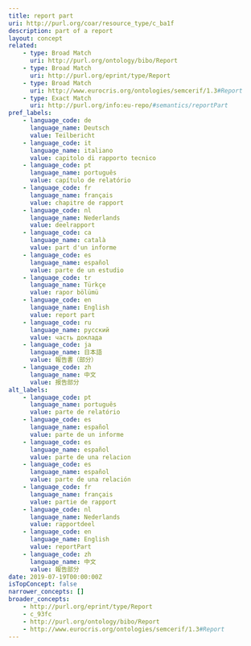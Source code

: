 ```yaml
---
title: report part
uri: http://purl.org/coar/resource_type/c_ba1f
description: part of a report
layout: concept
related:
    - type: Broad Match
      uri: http://purl.org/ontology/bibo/Report
    - type: Broad Match
      uri: http://purl.org/eprint/type/Report
    - type: Broad Match
      uri: http://www.eurocris.org/ontologies/semcerif/1.3#Report
    - type: Exact Match
      uri: http://purl.org/info:eu-repo/#semantics/reportPart
pref_labels:
    - language_code: de
      language_name: Deutsch
      value: Teilbericht
    - language_code: it
      language_name: italiano
      value: capitolo di rapporto tecnico
    - language_code: pt
      language_name: português
      value: capítulo de relatório
    - language_code: fr
      language_name: français
      value: chapitre de rapport
    - language_code: nl
      language_name: Nederlands
      value: deelrapport
    - language_code: ca
      language_name: català
      value: part d'un informe
    - language_code: es
      language_name: español
      value: parte de un estudio
    - language_code: tr
      language_name: Türkçe
      value: rapor bölümü
    - language_code: en
      language_name: English
      value: report part
    - language_code: ru
      language_name: русский
      value: часть доклада
    - language_code: ja
      language_name: 日本語
      value: 報告書（部分）
    - language_code: zh
      language_name: 中文
      value: 报告部分
alt_labels:
    - language_code: pt
      language_name: português
      value: parte de relatório
    - language_code: es
      language_name: español
      value: parte de un informe
    - language_code: es
      language_name: español
      value: parte de una relacion
    - language_code: es
      language_name: español
      value: parte de una relación
    - language_code: fr
      language_name: français
      value: partie de rapport
    - language_code: nl
      language_name: Nederlands
      value: rapportdeel
    - language_code: en
      language_name: English
      value: reportPart
    - language_code: zh
      language_name: 中文
      value: 報告部分
date: 2019-07-19T00:00:00Z
isTopConcept: false
narrower_concepts: []
broader_concepts:
    - http://purl.org/eprint/type/Report
    - c_93fc
    - http://purl.org/ontology/bibo/Report
    - http://www.eurocris.org/ontologies/semcerif/1.3#Report
---
```


